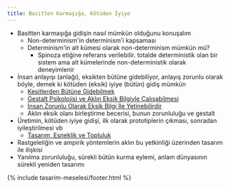 ```yaml
---
title: Basitten Karmaşığa, Kötüden İyiye
---
```


- Basitten karmaşığa gidişin nasıl mümkün olduğunu konuşalım
  - Non-determinism'in determinism'i kapsaması
  - Determinism'in alt kümesi olarak non-determinism mümkün mü?
    - Spinoza etiğine referans verilebilir. totalde deterministik olan bir
      sistem ama alt kümelerinde non-deterministik olarak deneyimlenir
- İnsan anlayışı (anlağı), eksikten bütüne gidebiliyor, anlayış zorunlu olarak
  böyle, demek ki kötüden (eksik) iyiye (bütün) gidiş mümkün
  - [Kesitlerden Bütüne Gidebilmek](../../eskizler/kesitlerden-butune-gidebilmek.md)
  - [Gestalt Psikolojisi ve Aklın Eksik Bilgiyle Çalışabilmesi](../../eskizler/gestalt-psikolojisi-ve-aklin-eksik-bilgiyle-calisabilmesi.md)
  - [İnsan Zorunlu Olarak Eksik Bilgi İle Yetinebilirdir](../../eskizler/insan-zorunlu-olarak-eksik-bilgi-ile-yetinebilirdir.md)
  - Aklın eksik olanı birleştirme becerisi, bunun zorunluluğu ve gestalt
- Üretimin, kötüden iyiye gidişi, ilk olarak prototiplerin çıkması, sonradan
  iyileştirilmesi vb
  - [Tasarım, Esneklik ve Topluluk](../../eskizler/tasarim-esneklik-ve-topluluk.md)
- Rastgeleliğin ve ampirik yöntemlerin aklın bu yetkinliği üzerinden tasarım
  ile ilişkisi
- Yanılma zorunluluğu, sürekli bütün kurma eylemi, anlam dünyasının sürekli
  yeniden tasarımı

{% include tasarim-meselesi/footer.html %}
